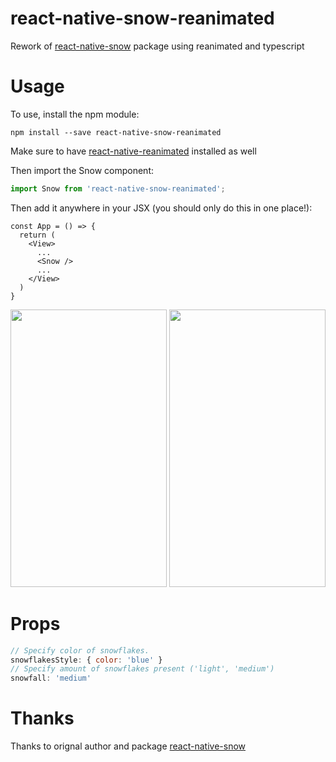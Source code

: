 # react-native-snow-reanimated
Rework of [react-native-snow](https://github.com/ryanoboril/react-native-snow) package using reanimated and typescript

# Usage
To use, install the npm module:
```
npm install --save react-native-snow-reanimated
```

Make sure to have [react-native-reanimated](https://docs.swmansion.com/react-native-reanimated/docs/fundamentals/installation/) installed as well

Then import the Snow component:
```ts
import Snow from 'react-native-snow-reanimated';
```

Then add it anywhere in your JSX (you should only do this in one place!):
```tsx
const App = () => {
  return (
    <View>
      ...
      <Snow />
      ...
    </View>
  )
}
```

<img src="https://s3.amazonaws.com/react-native-snow-screenshots/android.png" width="250" height="444" /> <img src="https://s3.amazonaws.com/react-native-snow-screenshots/ios.png" width="250" height="444" />

# Props
```js
// Specify color of snowflakes.
snowflakesStyle: { color: 'blue' }
// Specify amount of snowflakes present ('light', 'medium')
snowfall: 'medium'
```

# Thanks

Thanks to orignal author and package [react-native-snow](https://github.com/ryanoboril/react-native-snow)
